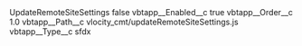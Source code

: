 <?xml version="1.0" encoding="UTF-8"?>
<CustomMetadata xmlns="http://soap.sforce.com/2006/04/metadata" xmlns:xsi="http://www.w3.org/2001/XMLSchema-instance" xmlns:xsd="http://www.w3.org/2001/XMLSchema">
    <label>UpdateRemoteSiteSettings</label>
    <protected>false</protected>
    <values>
        <field>vbtapp__Enabled__c</field>
        <value xsi:type="xsd:boolean">true</value>
    </values>
    <values>
        <field>vbtapp__Order__c</field>
        <value xsi:type="xsd:double">1.0</value>
    </values>
    <values>
        <field>vbtapp__Path__c</field>
        <value xsi:type="xsd:string">vlocity_cmt/updateRemoteSiteSettings.js</value>
    </values>
    <values>
        <field>vbtapp__Type__c</field>
        <value xsi:type="xsd:string">sfdx</value>
    </values>
</CustomMetadata>
